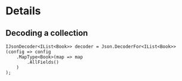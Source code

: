 # Details #

## Decoding a collection ##
```
IJsonDecoder<IList<Book>> decoder = Json.DecoderFor<IList<Book>>(config => config
    .MapType<Book>(map => map
        .AllFields()
    )
);
```